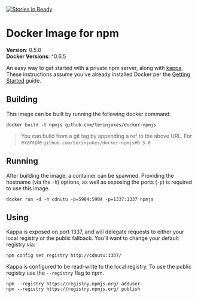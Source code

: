 [![Stories in Ready](https://badge.waffle.io/terinjokes/docker-npmjs.png?label=ready)](https://waffle.io/terinjokes/docker-npmjs)

# Docker Image for npm
**Version**: 0.5.0  
**Docker Versions**: ^0.6.5

An easy way to get started with a private npm server, along with [kappa](https://github.com/paypal/kappa).
These instructions assume you've already installed Docker per the [Getting Started](http://www.docker.io/gettingstarted/) guide.

## Building

This image can be built by running the following docker command:

```
docker build -t npmjs github.com/terinjokes/docker-npmjs
```

> You can build from a git tag by appending a ref to the above URL.
> For example `github.com/terinjokes/docker-npmjs#0.5.0`

## Running

After building the image, a container can be spawned.
Providing the hostname (via the `-h`) options, as well as exposing the ports (`-p`) is required to use this image.

```
docker run -d -h cdnutu -p=5984:5984 -p=1337:1337 npmjs
```

## Using
Kappa is exposed on port 1337, and will delegate requests to either your local registry or the public fallback.
You'll want to change your default registry via:

```
npm config set registry http://cdnutu:1337/
```

Kappa is configured to be read-write to the local registry. To use the public registry use the `--registry` flag to npm.

```
npm --registry https://registry.npmjs.org/ adduser
npm --registry https://registry.npmjs.org/ publish
```
